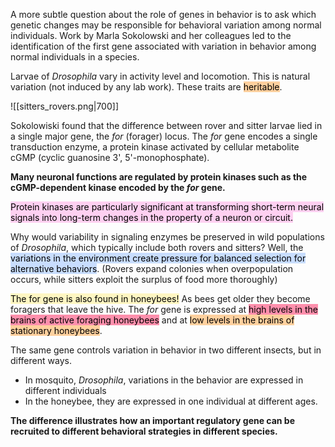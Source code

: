 A more subtle question about the role of genes in behavior is to ask which genetic changes may be responsible for behavioral variation among normal individuals. Work by Marla Sokolowski and her colleagues led to the identification of the first gene associated with variation in behavior among
normal individuals in a species.

Larvae of _Drosophila_ vary in activity level and locomotion. This is natural variation (not induced by any lab work). These traits are <mark style="background: #FFB86CA6;">heritable</mark>.

![[sitters_rovers.png|700]]

Sokolowiski found that the difference between rover and sitter larvae lied in a single major gene, the _for_ (forager) locus. The _for_ gene encodes a single transduction enzyme, a protein kinase activated by cellular metabolite cGMP (cyclic guanosine 3', 5'-monophosphate). 

**Many neuronal functions are regulated by protein kinases such as the cGMP-dependent kinase encoded by the _for_ gene.**

<mark style="background: #FFB8EBA6;">Protein kinases are particularly significant at transforming short-term neural signals into long-term changes in the property of a neuron or circuit.</mark> 

Why would variability in signaling enzymes be preserved in wild populations of _Drosophila_, which typically include both rovers and sitters? Well, the <mark style="background: #ADCCFFA6;">variations in the environment create pressure for balanced selection for alternative behaviors</mark>. (Rovers expand colonies when overpopulation occurs, while sitters exploit the surplus of food more thoroughly)

<mark style="background: #FFF3A3A6;">The for gene is also found in honeybees!</mark> As bees get older they become foragers that leave the hive. The _for_ gene is expressed at <mark style="background: #FF5582A6;">high levels in the brains of active foraging honeybees</mark> and at <mark style="background: #FFB86CA6;">low levels in the brains of stationary honeybees</mark>.

The same gene controls variation in behavior in two different insects, but in different ways.
* In mosquito, _Drosophila_, variations in the behavior are expressed in different individuals
* In the honeybee, they are expressed in one individual at different ages.

**The difference illustrates how an important regulatory gene can be recruited to different behavioral strategies in different species.**


